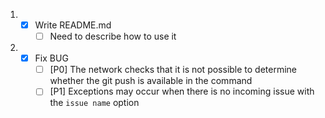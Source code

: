 1. - [x] Write README.md
     - [ ] Need to describe how to use it
2. - [x] Fix BUG
     - [ ] [P0] The network checks that it is not possible to determine whether the git push is available in the command
     - [ ] [P1] Exceptions may occur when there is no incoming issue with the `issue name` option
